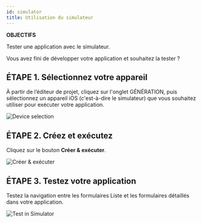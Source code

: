 ```yaml
---
id: simulator
title: Utilisation du simulateur
---
```


<div class = "objectives"> 

**OBJECTIFS**

Tester une application avec le simulateur.</div> 

Vous avez fini de développer votre application et souhaitez la tester ?

## ÉTAPE 1. Sélectionnez votre appareil

À partir de l’éditeur de projet, cliquez sur l'onglet GÉNÉRATION, puis sélectionnez un appareil iOS (c'est-à-dire le simulateur) que vous souhaitez utiliser pour exécuter votre application.

![Device selection](assets/en/test-build/device-selection-4D-for-ios.png)

## ÉTAPE 2. Créez et exécutez

Cliquez sur le bouton **Créer & exécuter**.

![Créer & exécuter](assets/fr/test-build/build-and-run-4D-for-iOS.png)

## ÉTAPE 3. Testez votre application

Testez la navigation entre les formulaires Liste et les formulaires détaillés dans votre application.

![Test in Simulator](assets/en/test-build/simulator-forms-4D-for-iOS.png)